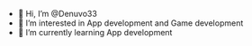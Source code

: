 - 👋 Hi, I’m @Denuvo33
- 👀 I’m interested in App development and Game development
- 🌱 I’m currently learning App development

<!---
Denuvo33/Denuvo33 is a ✨ special ✨ repository because its `README.md` (this file) appears on your GitHub profile.
You can click the Preview link to take a look at your changes.
--->

